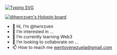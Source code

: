 [![Typing SVG](https://readme-typing-svg.demolab.com?font=Fira+Code&pause=1000&center=true&vCenter=true&random=false&width=750&height=65&lines=IBM+Z+Student+Ambassador+and+GitHub+Campus+Expert)](https://git.io/typing-svg)

[![@henrzven's Holopin board](https://holopin.io/api/user/board?user=henrzven)](https://holopin.io/@henrzven)

- 👋 Hi, I’m @henrzven
- 👀 I’m interested in ...
- 🌱 I’m currently learning Web3
- 💞️ I’m looking to collaborate on ...
- 📫 How to reach me weritovenezuela@gmail.com

<!---
henrzven/henrzven is a ✨ special ✨ repository because its `README.md` (this file) appears on your GitHub profile.
You can click the Preview link to take a look at your changes.
--->
